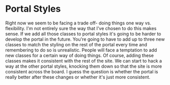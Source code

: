 # Portal Styles
Right now we seem to be facing a trade off- doing things one way vs. flexibility. I'm not entirely sure the way that I've chosen to do this makes sense. If we add all those classes to portal styles it's going to be harder to develop the portal in the future. You're going to have to add up to three new classes to match the styling on the rest of the portal every time and remembering to do so is unrealistic. People will face a temptation to add new classes for a certain way of doing things.
Of course, adding these classes makes it consistent with the rest of the site. We can start to hack a way at the other portal styles, knocking them down so that the site is more consistent across the board. I guess the question is whether the portal is really better after these changes or whether it's just more consistent.
